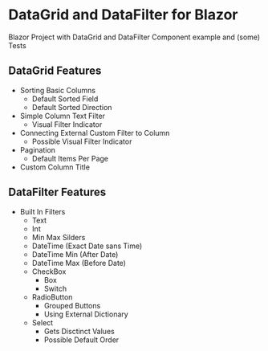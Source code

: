# DataGrid and DataFilter for Blazor

Blazor Project with DataGrid and DataFilter Component example and (some) Tests

## DataGrid Features

+ Sorting Basic Columns
  + Default Sorted Field
  + Default Sorted Direction
+ Simple Column Text Filter
  + Visual Filter Indicator 
+ Connecting External Custom Filter to Column
  + Possible Visual Filter Indicator   
+ Pagination
  + Default Items Per Page
+ Custom Column Title


## DataFilter Features

+ Built In Filters
  + Text
  + Int
  + Min Max Silders
  + DateTime (Exact Date sans Time)
  + DateTime Min (After Date)
  + DateTime Max (Before Date)
  + CheckBox
    + Box
    + Switch
  + RadioButton
    + Grouped Buttons
    + Using External Dictionary
  + Select
    + Gets Disctinct Values
    + Possible Default Order 
